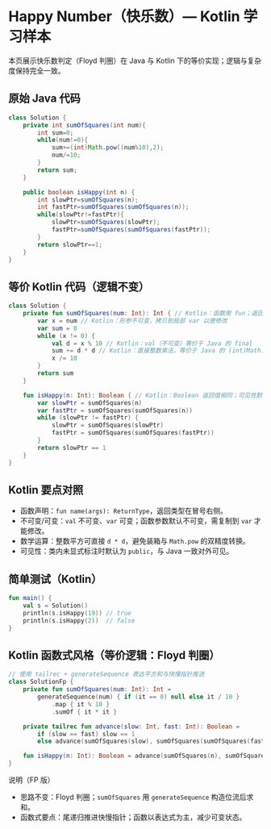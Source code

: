 # Happy Number（快乐数）— Kotlin 学习样本

本页展示快乐数判定（Floyd 判圈）在 Java 与 Kotlin 下的等价实现；逻辑与复杂度保持完全一致。

## 原始 Java 代码

```java
class Solution {
    private int sumOfSquares(int num){
        int sum=0;
        while(num!=0){
            sum+=(int)Math.pow((num%10),2);
            num/=10;
        }
        return sum;
    }

    public boolean isHappy(int n) {
        int slowPtr=sumOfSquares(n);
        int fastPtr=sumOfSquares(sumOfSquares(n));
        while(slowPtr!=fastPtr){
            slowPtr=sumOfSquares(slowPtr);
            fastPtr=sumOfSquares(sumOfSquares(fastPtr));
        }
        return slowPtr==1;
    }
}
```

## 等价 Kotlin 代码（逻辑不变）

```kotlin
class Solution {
    private fun sumOfSquares(num: Int): Int { // Kotlin：函数用 fun；返回类型在冒号后标注
        var x = num // Kotlin：形参不可变，拷贝到局部 var 以便修改
        var sum = 0
        while (x != 0) {
            val d = x % 10 // Kotlin：val（不可变）等价于 Java 的 final
            sum += d * d // Kotlin：直接整数乘法，等价于 Java 的 (int)Math.pow(d,2)
            x /= 10
        }
        return sum
    }

    fun isHappy(n: Int): Boolean { // Kotlin：Boolean 返回值相同；可见性默认 public
        var slowPtr = sumOfSquares(n)
        var fastPtr = sumOfSquares(sumOfSquares(n))
        while (slowPtr != fastPtr) {
            slowPtr = sumOfSquares(slowPtr)
            fastPtr = sumOfSquares(sumOfSquares(fastPtr))
        }
        return slowPtr == 1
    }
}
```

## Kotlin 要点对照

- 函数声明：`fun name(args): ReturnType`，返回类型在冒号右侧。
- 不可变/可变：`val` 不可变、`var` 可变；函数参数默认不可变，需复制到 `var` 才能修改。
- 数学运算：整数平方可直接 `d * d`，避免装箱与 `Math.pow` 的双精度转换。
- 可见性：类内未显式标注时默认为 `public`，与 Java 一致对外可见。

## 简单测试（Kotlin）

```kotlin
fun main() {
    val s = Solution()
    println(s.isHappy(19)) // true
    println(s.isHappy(2))  // false
}
```

## Kotlin 函数式风格（等价逻辑：Floyd 判圈）

```kotlin
// 使用 tailrec + generateSequence 表达平方和与快慢指针推进
class SolutionFp {
    private fun sumOfSquares(num: Int): Int =
        generateSequence(num) { if (it == 0) null else it / 10 }
            .map { it % 10 }
            .sumOf { it * it }

    private tailrec fun advance(slow: Int, fast: Int): Boolean =
        if (slow == fast) slow == 1
        else advance(sumOfSquares(slow), sumOfSquares(sumOfSquares(fast)))

    fun isHappy(n: Int): Boolean = advance(sumOfSquares(n), sumOfSquares(sumOfSquares(n)))
}
```

说明（FP 版）
- 思路不变：Floyd 判圈；`sumOfSquares` 用 `generateSequence` 构造位流后求和。
- 函数式要点：尾递归推进快慢指针；函数以表达式为主，减少可变状态。
